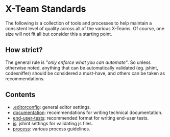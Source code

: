 X-Team Standards
====

The following is a collection of tools and processes to help maintain a consistent level of quality across all of the various X-Teams.  Of course, one size will not fit all but consider this a starting point.

How strict?
----

The general rule is _"only enforce what you can automate"_. So unless otherwise noted, anything that can be automatically validated (eg. jshint, codesniffer) should be considered a must-have, and others can be taken as recommendations.

Contents
----

- [.editorconfig](./.editorconfig): general editor settings.
- [documentation](./documentation): recommendations for writing technical documentation.
- [end-user-tests](./end-user-tests): recommended format for writing end-user tests.
- [js](./js): jshint settings for validating js files.
- [process](./process): various process guidelines.
